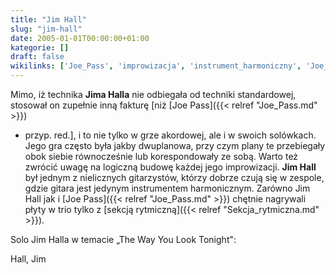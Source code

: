```yaml
---
title: "Jim Hall"
slug: "jim-hall"
date: 2005-01-01T00:00:00+01:00
kategorie: []
draft: false
wikilinks: ['Joe_Pass', 'improwizacja', 'instrument_harmoniczny', 'Joe_Pass', 'Sekcja_rytmiczna', 'grafika:NutySoloJimaHallaTheWayYouLookTonight.png', 'kategoria:gitarzy%C5%9Bci_jazzowi']
---
```

Mimo, iż technika **Jima Halla** nie odbiegała od techniki standardowej,
stosował on zupełnie inną fakturę \[niż [Joe Pass]({{< relref "Joe_Pass.md" >}})
- przyp. red.\], i to nie tylko w grze akordowej, ale i w swoich
solówkach. Jego gra często była jakby dwuplanowa, przy czym plany te
przebiegały obok siebie równocześnie lub korespondowały ze sobą. Warto
też zwrócić uwagę na logiczną budowę każdej jego
improwizacji<!-- link nie odnosił się do niczego -->. **Jim Hall** był jednym z
nielicznych gitarzystów, którzy dobrze czują się w zespole, gdzie gitara
jest jedynym instrumentem
harmonicznym<!-- link nie odnosił się do niczego -->. Zarówno Jim Hall jak i
[Joe Pass]({{< relref "Joe_Pass.md" >}}) chętnie nagrywali płyty w trio tylko z
[sekcją rytmiczną]({{< relref "Sekcja_rytmiczna.md" >}}).

Solo Jim Halla w temacie „The Way You Look Tonight":



Hall, Jim<!-- link nie odnosił się do niczego -->